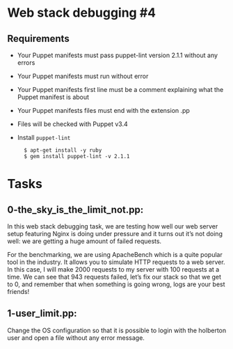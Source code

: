 # Web stack debugging #4

## Requirements
* Your Puppet manifests must pass puppet-lint version 2.1.1 without any errors
* Your Puppet manifests must run without error
* Your Puppet manifests first line must be a comment explaining what the Puppet manifest is about
* Your Puppet manifests files must end with the extension .pp
* Files will be checked with Puppet v3.4
* Install ``puppet-lint``


		$ apt-get install -y ruby
		$ gem install puppet-lint -v 2.1.1

# Tasks

## 0-the_sky_is_the_limit_not.pp:

In this web stack debugging task, we are testing how well our web server setup featuring Nginx is doing under pressure and it turns out it’s not doing well: we are getting a huge amount of failed requests.

For the benchmarking, we are using ApacheBench which is a quite popular tool in the industry. It allows you to simulate HTTP requests to a web server. In this case, I will make 2000 requests to my server with 100 requests at a time. We can see that 943 requests failed, let’s fix our stack so that we get to 0, and remember that when something is going wrong, logs are your best friends!


## 1-user_limit.pp:

Change the OS configuration so that it is possible to login with the holberton user and open a file without any error message.
